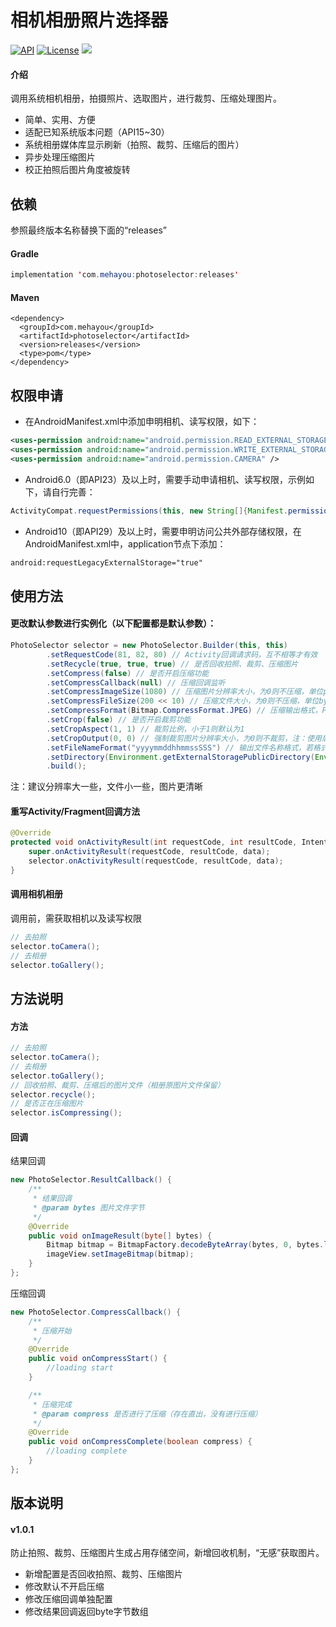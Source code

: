 # 相机相册照片选择器
[![API](https://img.shields.io/badge/API-15%2B-brightgreen.svg)](https://android-arsenal.com/api?level=15)
[![License](https://img.shields.io/badge/license-Apache%202-green.svg)](https://www.apache.org/licenses/LICENSE-2.0)
[![](https://img.shields.io/github/release/mehayou/photoselector.svg?color=red)](https://github.com/mehayou/PhotoSelector/releases)

#### 介绍
调用系统相机相册，拍摄照片、选取图片，进行裁剪、压缩处理图片。
* 简单、实用、方便
* 适配已知系统版本问题（API15~30）
* 系统相册媒体库显示刷新（拍照、裁剪、压缩后的图片）
* 异步处理压缩图片
* 校正拍照后图片角度被旋转

## 依赖
参照最终版本名称替换下面的“releases”
#### Gradle
```java
implementation 'com.mehayou:photoselector:releases'
```
#### Maven
```
<dependency>
  <groupId>com.mehayou</groupId>
  <artifactId>photoselector</artifactId>
  <version>releases</version>
  <type>pom</type>
</dependency>
```

## 权限申请
* 在AndroidManifest.xml中添加申明相机、读写权限，如下：
```xml
<uses-permission android:name="android.permission.READ_EXTERNAL_STORAGE" />
<uses-permission android:name="android.permission.WRITE_EXTERNAL_STORAGE" />
<uses-permission android:name="android.permission.CAMERA" />
```
* Android6.0（即API23）及以上时，需要手动申请相机、读写权限，示例如下，请自行完善：
```java
ActivityCompat.requestPermissions(this, new String[]{Manifest.permission.CAMERA, Manifest.permission.READ_EXTERNAL_STORAGE, Manifest.permission.WRITE_EXTERNAL_STORAGE}, 0);
```
* Android10（即API29）及以上时，需要申明访问公共外部存储权限，在AndroidManifest.xml中，application节点下添加：
```xml
android:requestLegacyExternalStorage="true"
```

## 使用方法
#### 更改默认参数进行实例化（以下配置都是默认参数）：
```java
PhotoSelector selector = new PhotoSelector.Builder(this, this)
        .setRequestCode(81, 82, 80) // Activity回调请求码，互不相等才有效
        .setRecycle(true, true, true) // 是否回收拍照、裁剪、压缩图片
        .setCompress(false) // 是否开启压缩功能
        .setCompressCallback(null) // 压缩回调监听
        .setCompressImageSize(1080) // 压缩图片分辨率大小，为0则不压缩，单位px
        .setCompressFileSize(200 << 10) // 压缩文件大小，为0则不压缩，单位byte
        .setCompressFormat(Bitmap.CompressFormat.JPEG) // 压缩输出格式，PNG不支持压缩文件大小
        .setCrop(false) // 是否开启裁剪功能
        .setCropAspect(1, 1) // 裁剪比例，小于1则默认为1
        .setCropOutput(0, 0) // 强制裁剪图片分辨率大小，为0则不裁剪，注：使用后setCropAspect、setCompressImageSize方法失效
        .setFileNameFormat("yyyymmddhhmmssSSS") // 输出文件名称格式，若格式不正确或为空，则默认取时间戳
        .setDirectory(Environment.getExternalStoragePublicDirectory(Environment.DIRECTORY_DCIM)) // 输出目录
        .build();
```
注：建议分辨率大一些，文件小一些，图片更清晰

#### 重写Activity/Fragment回调方法
```java
@Override
protected void onActivityResult(int requestCode, int resultCode, Intent data) {
    super.onActivityResult(requestCode, resultCode, data);
    selector.onActivityResult(requestCode, resultCode, data);
}
```

#### 调用相机相册
调用前，需获取相机以及读写权限
```java
// 去拍照
selector.toCamera();
// 去相册
selector.toGallery();
```

## 方法说明
#### 方法
```java
// 去拍照
selector.toCamera();
// 去相册
selector.toGallery();
// 回收拍照、裁剪、压缩后的图片文件（相册原图片文件保留）
selector.recycle();
// 是否正在压缩图片
selector.isCompressing();
```

#### 回调
结果回调
```java
new PhotoSelector.ResultCallback() {
    /**
     * 结果回调
     * @param bytes 图片文件字节
     */
    @Override
    public void onImageResult(byte[] bytes) {
        Bitmap bitmap = BitmapFactory.decodeByteArray(bytes, 0, bytes.length);
        imageView.setImageBitmap(bitmap);
    }
};
```
压缩回调
```java
new PhotoSelector.CompressCallback() {
    /**
     * 压缩开始
     */
    @Override
    public void onCompressStart() {
        //loading start
    }

    /**
     * 压缩完成
     * @param compress 是否进行了压缩（存在直出，没有进行压缩）
     */
    @Override
    public void onCompressComplete(boolean compress) {
        //loading complete
    }
};
```

## 版本说明
#### v1.0.1
防止拍照、裁剪、压缩图片生成占用存储空间，新增回收机制，“无感”获取图片。
* 新增配置是否回收拍照、裁剪、压缩图片
* 修改默认不开启压缩
* 修改压缩回调单独配置
* 修改结果回调返回byte字节数组
